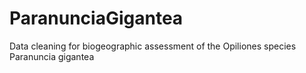 # ParanunciaGigantea
Data cleaning for biogeographic assessment of the Opiliones species Paranuncia gigantea
